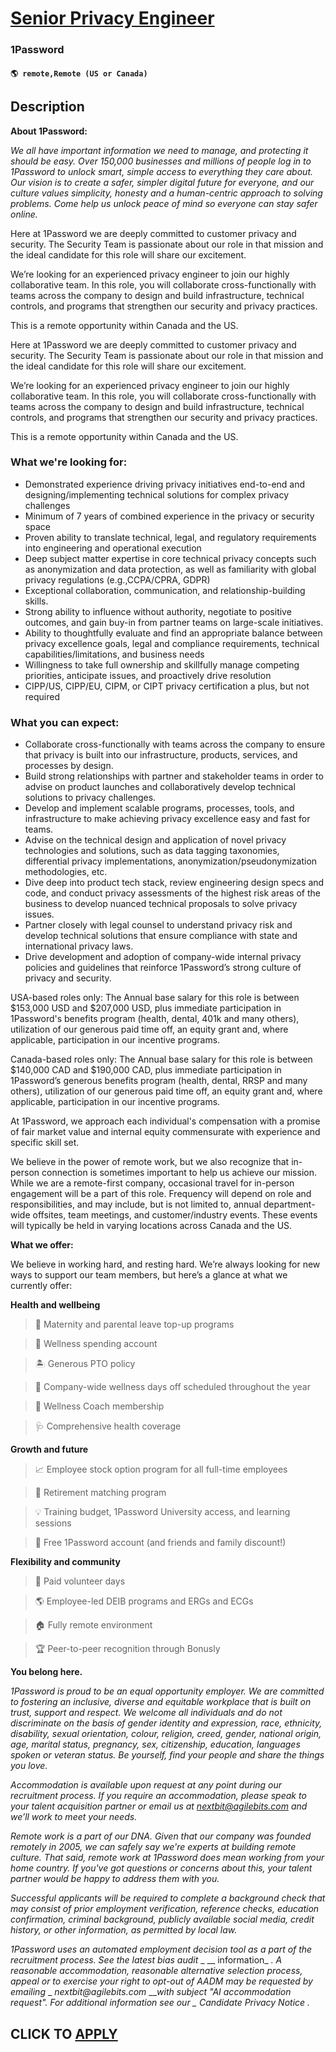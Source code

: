 # [Senior Privacy Engineer](https://www.remotewlb.com/apply/senior-privacy-engineer-131700)  
### 1Password  
#### `🌎 remote,Remote (US or Canada)`  

## Description

 **About 1Password:**

 _We all have important information we need to manage, and protecting it should be easy. Over 150,000 businesses and millions of people log in to 1Password to unlock smart, simple access to everything they care about. Our vision is to create a safer, simpler digital future for everyone, and our culture values simplicity, honesty and a human-centric approach to solving problems. Come help us unlock peace of mind so everyone can stay safer online._

  

Here at 1Password we are deeply committed to customer privacy and security. The Security Team is passionate about our role in that mission and the ideal candidate for this role will share our excitement.

  

We’re looking for an experienced privacy engineer to join our highly collaborative team. In this role, you will collaborate cross-functionally with teams across the company to design and build infrastructure, technical controls, and programs that strengthen our security and privacy practices.

  

This is a remote opportunity within Canada and the US.

  

Here at 1Password we are deeply committed to customer privacy and security. The Security Team is passionate about our role in that mission and the ideal candidate for this role will share our excitement.

  

We’re looking for an experienced privacy engineer to join our highly collaborative team. In this role, you will collaborate cross-functionally with teams across the company to design and build infrastructure, technical controls, and programs that strengthen our security and privacy practices.

  

This is a remote opportunity within Canada and the US.

  

### What we're looking for:

* Demonstrated experience driving privacy initiatives end-to-end and designing/implementing technical solutions for complex privacy challenges
* Minimum of 7 years of combined experience in the privacy or security space
* Proven ability to translate technical, legal, and regulatory requirements into engineering and operational execution
* Deep subject matter expertise in core technical privacy concepts such as anonymization and data protection, as well as familiarity with global privacy regulations (e.g.,CCPA/CPRA, GDPR)
* Exceptional collaboration, communication, and relationship-building skills.
* Strong ability to influence without authority, negotiate to positive outcomes, and gain buy-in from partner teams on large-scale initiatives.
* Ability to thoughtfully evaluate and find an appropriate balance between privacy excellence goals, legal and compliance requirements, technical capabilities/limitations, and business needs
* Willingness to take full ownership and skillfully manage competing priorities, anticipate issues, and proactively drive resolution
* CIPP/US, CIPP/EU, CIPM, or CIPT privacy certification a plus, but not required

  

### What you can expect:

* Collaborate cross-functionally with teams across the company to ensure that privacy is built into our infrastructure, products, services, and processes by design.
* Build strong relationships with partner and stakeholder teams in order to advise on product launches and collaboratively develop technical solutions to privacy challenges.
* Develop and implement scalable programs, processes, tools, and infrastructure to make achieving privacy excellence easy and fast for teams.
* Advise on the technical design and application of novel privacy technologies and solutions, such as data tagging taxonomies, differential privacy implementations, anonymization/pseudonymization methodologies, etc.
* Dive deep into product tech stack, review engineering design specs and code, and conduct privacy assessments of the highest risk areas of the business to develop nuanced technical proposals to solve privacy issues.
* Partner closely with legal counsel to understand privacy risk and develop technical solutions that ensure compliance with state and international privacy laws.
* Drive development and adoption of company-wide internal privacy policies and guidelines that reinforce 1Password’s strong culture of privacy and security.

  

USA-based roles only: The Annual base salary for this role is between $153,000 USD and $207,000 USD, plus immediate participation in 1Password's benefits program (health, dental, 401k and many others), utilization of our generous paid time off, an equity grant and, where applicable, participation in our incentive programs.

  

Canada-based roles only: The Annual base salary for this role is between $140,000 CAD and $190,000 CAD, plus immediate participation in 1Password’s generous benefits program (health, dental, RRSP and many others), utilization of our generous paid time off, an equity grant and, where applicable, participation in our incentive programs.

  

At 1Password, we approach each individual's compensation with a promise of fair market value and internal equity commensurate with experience and specific skill set.

  

We believe in the power of remote work, but we also recognize that in-person connection is sometimes important to help us achieve our mission. While we are a remote-first company, occasional travel for in-person engagement will be a part of this role. Frequency will depend on role and responsibilities, and may include, but is not limited to, annual department-wide offsites, team meetings, and customer/industry events. These events will typically be held in varying locations across Canada and the US.

  

  

 **What we offer:**

  

We believe in working hard, and resting hard. We’re always looking for new ways to support our team members, but here’s a glance at what we currently offer:

  

**Health and wellbeing**

> 👶 Maternity and parental leave top-up programs

> 👟 Wellness spending account

> 🏝 Generous PTO policy

> 💖 Company-wide wellness days off scheduled throughout the year

> 🧠 Wellness Coach membership

> 🩺 Comprehensive health coverage

  

 **Growth and future**

> 📈 Employee stock option program for all full-time employees

> 💸 Retirement matching program

> 💡 Training budget, 1Password University access, and learning sessions

> 🔑 Free 1Password account (and friends and family discount!)

  

**Flexibility and community**

> 🤝 Paid volunteer days

> 🌎 Employee-led DEIB programs and ERGs and ECGs

> 🏠 Fully remote environment

> 🏆 Peer-to-peer recognition through Bonusly

  

**You belong here.**

  

 _1Password is proud to be an equal opportunity employer. We are committed to fostering an inclusive, diverse and equitable workplace that is built on trust, support and respect. We welcome all individuals and do not discriminate on the basis of gender identity and expression, race, ethnicity, disability, sexual orientation, colour, religion, creed, gender, national origin, age, marital status, pregnancy, sex, citizenship, education, languages spoken or veteran status. Be yourself, find your people and share the things you love._

  

 _Accommodation is available upon request at any point during our recruitment process. If you require an accommodation, please speak to your talent acquisition partner or email us at nextbit@agilebits.com and we’ll work to meet your needs._

  

 _Remote work is a part of our DNA. Given that our company was founded remotely in 2005, we can safely say we're experts at building remote culture. That said, remote work at 1Password does mean working from your home country. If you've got questions or concerns about this, your talent partner would be happy to address them with you._

  

 _Successful applicants will be required to complete a background check that may consist of prior employment verification, reference checks, education confirmation, criminal background, publicly available social media, credit history, or other information, as permitted by local law._

  

 _1Password uses an automated employment decision tool as a part of the recruitment process. See the latest bias audit_ _ __ information_ _. A reasonable accommodation, reasonable alternative selection process, appeal or to exercise your right to opt-out of AADM may be requested by emailing_ _ _nextbit@agilebits.com_ ____with subject "AI accommodation request". For additional information see our_ _ _Candidate Privacy Notice__ _._

  
## CLICK TO [APPLY](https://www.remotewlb.com/apply/senior-privacy-engineer-131700)

